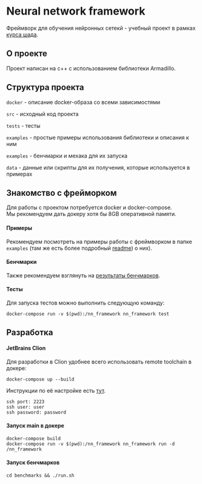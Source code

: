 # Neural network framework
Фреймворк для обучения нейронных сетекй - учебный проект в рамках [курса шада](https://github.com/yandexdataschool/lsml-projects/blob/master/nn.md).

## О проекте

Проект написан на c++ с использованием библиотеки Armadillo.

## Структура проекта

```docker``` - описание docker-образа со всеми зависимостями

```src``` - исходный код проекта

```tests``` - тесты

```examples``` - простые примеры использования библиотеки и описания к ним

```examples``` - бенчмарки и мехака для их запуска

```data``` - данные или скрипты для их получения, которые используется в примерах

## Знакомство с фрейморком

Для работы с проектом потребуется docker и docker-compose. \
Мы рекомендуем дать докеру хотя бы 8GB оперативной памяти.

#### Примеры
Рекомендуем посмотреть на примеры работы с фреймворком в папке ```examples``` (там же есть более подробный [readme](../master/examples/README.md)) о них).

#### Бенчмарки
Также рекомендуем взглянуть на [результаты бенчмарков](../master/benchmarks/README.md).

#### Тесты
Для запуска тестов можно выполнить следующую команду:

```
docker-compose run -v $(pwd):/nn_framework nn_framework test
```

## Разработка

#### JetBrains Clion 
Для разработки в Clion удобнее всего использовать remote toolchain в докере:
```
docker-compose up --build
```

Инструкции по её настройке есть [тут](https://blog.jetbrains.com/clion/2018/09/initial-remote-dev-support-clion/).

```
ssh port: 2223
ssh user: user
ssh password: password
```

#### Запуск main в докере
```
docker-compose build
docker-compose run -v $(pwd):/nn_framework nn_framework run -d /nn_framework
```

#### Запуск бенчмарков
```
cd benchmarks && ./run.sh
```